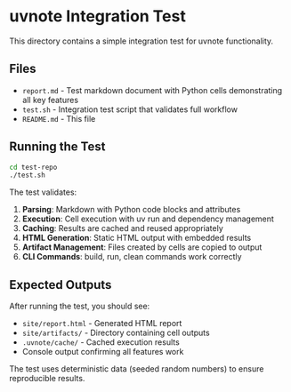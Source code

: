 # uvnote Integration Test

This directory contains a simple integration test for uvnote functionality.

## Files

- `report.md` - Test markdown document with Python cells demonstrating all key features
- `test.sh` - Integration test script that validates full workflow
- `README.md` - This file

## Running the Test

```bash
cd test-repo
./test.sh
```

The test validates:

1. **Parsing**: Markdown with Python code blocks and attributes
2. **Execution**: Cell execution with uv run and dependency management  
3. **Caching**: Results are cached and reused appropriately
4. **HTML Generation**: Static HTML output with embedded results
5. **Artifact Management**: Files created by cells are copied to output
6. **CLI Commands**: build, run, clean commands work correctly

## Expected Outputs

After running the test, you should see:

- `site/report.html` - Generated HTML report
- `site/artifacts/` - Directory containing cell outputs
- `.uvnote/cache/` - Cached execution results
- Console output confirming all features work

The test uses deterministic data (seeded random numbers) to ensure reproducible results.
